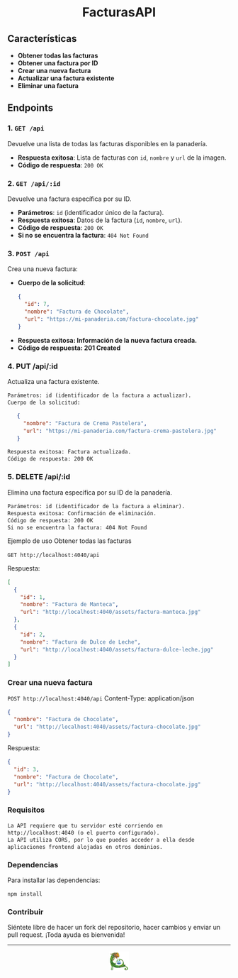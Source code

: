 <h1 align="center">FacturasAPI</h1>

## Características

- **Obtener todas las facturas**
- **Obtener una factura por ID**
- **Crear una nueva factura**
- **Actualizar una factura existente**
- **Eliminar una factura**

## Endpoints

### 1. `GET /api`
Devuelve una lista de todas las facturas disponibles en la panadería.
- **Respuesta exitosa**: Lista de facturas con `id`, `nombre` y `url` de la imagen.
- **Código de respuesta**: `200 OK`

### 2. `GET /api/:id`
Devuelve una factura específica por su ID.
- **Parámetros**: `id` (identificador único de la factura).
- **Respuesta exitosa**: Datos de la factura (`id`, `nombre`, `url`).
- **Código de respuesta**: `200 OK`
- **Si no se encuentra la factura**: `404 Not Found`

### 3. `POST /api`
Crea una nueva factura:
- **Cuerpo de la solicitud**:  
  ```json
  {
    "id": 7,
    "nombre": "Factura de Chocolate",
    "url": "https://mi-panaderia.com/factura-chocolate.jpg"
  }
  ```
 - **Respuesta exitosa: Información de la nueva factura creada.**
 - **Código de respuesta: 201 Created**

### 4. PUT /api/:id

Actualiza una factura existente.

    Parámetros: id (identificador de la factura a actualizar).
    Cuerpo de la solicitud:
 ```json
    {
      "nombre": "Factura de Crema Pastelera",
      "url": "https://mi-panaderia.com/factura-crema-pastelera.jpg"
    }
```
    Respuesta exitosa: Factura actualizada.
    Código de respuesta: 200 OK

### 5. DELETE /api/:id

Elimina una factura específica por su ID de la panadería.

    Parámetros: id (identificador de la factura a eliminar).
    Respuesta exitosa: Confirmación de eliminación.
    Código de respuesta: 200 OK
    Si no se encuentra la factura: 404 Not Found

Ejemplo de uso
Obtener todas las facturas

`GET http://localhost:4040/api`

Respuesta:

```json
[
  {
    "id": 1,
    "nombre": "Factura de Manteca",
    "url": "http://localhost:4040/assets/factura-manteca.jpg"
  },
  {
    "id": 2,
    "nombre": "Factura de Dulce de Leche",
    "url": "http://localhost:4040/assets/factura-dulce-leche.jpg"
  }
]
```
### Crear una nueva factura

`POST http://localhost:4040/api`
Content-Type: application/json

```json
{
  "nombre": "Factura de Chocolate",
  "url": "http://localhost:4040/assets/factura-chocolate.jpg"
}
```
Respuesta:

```json
{
  "id": 3,
  "nombre": "Factura de Chocolate",
  "url": "http://localhost:4040/assets/factura-chocolate.jpg"
}
```

### Requisitos

    La API requiere que tu servidor esté corriendo en http://localhost:4040 (o el puerto configurado).
    La API utiliza CORS, por lo que puedes acceder a ella desde aplicaciones frontend alojadas en otros dominios.

### Dependencias

Para installar las dependencias: 
```npm
npm install
```
    
### Contribuir

Siéntete libre de hacer un fork del repositorio, hacer cambios y enviar un pull request. ¡Toda ayuda es bienvenida!

<hr>
<p align="center">
  <img src="./assets/icons/Leon-2.png" alt="Flor separadora" height="45">
</p>
